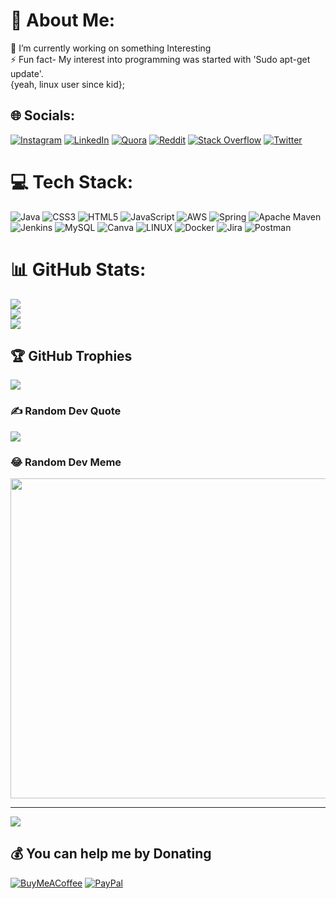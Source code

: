 # 💫 About Me:
🔭 I’m currently working on something Interesting<br>⚡ Fun fact- My interest into programming was started with 'Sudo apt-get update'.<br>{yeah, linux user since kid};


## 🌐 Socials:
[![Instagram](https://img.shields.io/badge/Instagram-%23E4405F.svg?logo=Instagram&logoColor=white)](https://instagram.com/mozorojo) [![LinkedIn](https://img.shields.io/badge/LinkedIn-%230077B5.svg?logo=linkedin&logoColor=white)](https://linkedin.com/in/fullstackdevo) [![Quora](https://img.shields.io/badge/Quora-%23B92B27.svg?logo=Quora&logoColor=white)](https://quora.com/profile/Lucky-Ravula) [![Reddit](https://img.shields.io/badge/Reddit-%23FF4500.svg?logo=Reddit&logoColor=white)](https://reddit.com/user/mozorojo) [![Stack Overflow](https://img.shields.io/badge/-Stackoverflow-FE7A16?logo=stack-overflow&logoColor=white)](https://stackoverflow.com/users/mozorojo) [![Twitter](https://img.shields.io/badge/Twitter-%231DA1F2.svg?logo=Twitter&logoColor=white)](https://twitter.com/Luckyr07) 

# 💻 Tech Stack:
![Java](https://img.shields.io/badge/java-%23ED8B00.svg?style=flat&logo=java&logoColor=white) ![CSS3](https://img.shields.io/badge/css3-%231572B6.svg?style=flat&logo=css3&logoColor=white) ![HTML5](https://img.shields.io/badge/html5-%23E34F26.svg?style=flat&logo=html5&logoColor=white) ![JavaScript](https://img.shields.io/badge/javascript-%23323330.svg?style=flat&logo=javascript&logoColor=%23F7DF1E)  ![AWS](https://img.shields.io/badge/AWS-%23FF9900.svg?style=flat&logo=amazon-aws&logoColor=white)  ![Spring](https://img.shields.io/badge/spring-%236DB33F.svg?style=flat&logo=spring&logoColor=white) ![Apache Maven](https://img.shields.io/badge/Apache%20Maven-C71A36?style=flat&logo=Apache%20Maven&logoColor=white) ![Jenkins](https://img.shields.io/badge/jenkins-%232C5263.svg?style=flat&logo=jenkins&logoColor=white)  ![MySQL](https://img.shields.io/badge/mysql-%2300f.svg?style=flat&logo=mysql&logoColor=white) ![Canva](https://img.shields.io/badge/Canva-%2300C4CC.svg?style=flat&logo=Canva&logoColor=white) 	 ![LINUX](https://img.shields.io/badge/Linux-FCC624?style=flat&logo=linux&logoColor=black) ![Docker](https://img.shields.io/badge/docker-%230db7ed.svg?style=flat&logo=docker&logoColor=white) ![Jira](https://img.shields.io/badge/jira-%230A0FFF.svg?style=flat&logo=jira&logoColor=white) ![Postman](https://img.shields.io/badge/Postman-FF6C37?style=flat&logo=postman&logoColor=white)
# 📊 GitHub Stats:
![](https://github-readme-stats.vercel.app/api?username=mozorojo&theme=swift&hide_border=false&include_all_commits=false&count_private=false)<br/>
![](https://github-readme-streak-stats.herokuapp.com/?user=mozorojo&theme=swift&hide_border=false)<br/>
![](https://github-readme-stats.vercel.app/api/top-langs/?username=mozorojo&theme=swift&hide_border=false&include_all_commits=false&count_private=false&layout=compact)

## 🏆 GitHub Trophies
![](https://github-profile-trophy.vercel.app/?username=mozorojo&theme=buddhism&no-frame=false&no-bg=true&margin-w=4)

### ✍️ Random Dev Quote
![](https://quotes-github-readme.vercel.app/api?type=horizontal&theme=dark)

### 😂 Random Dev Meme
<img src="https://random-memer.herokuapp.com/" width="512px"/>

---
[![](https://visitcount.itsvg.in/api?id=mozorojo&icon=0&color=0)](https://visitcount.itsvg.in)

  ## 💰 You can help me by Donating
  [![BuyMeACoffee](https://img.shields.io/badge/Buy%20Me%20a%20Coffee-ffdd00?style=for-the-badge&logo=buy-me-a-coffee&logoColor=black)](https://buymeacoffee.com/mozorojo) [![PayPal](https://img.shields.io/badge/PayPal-00457C?style=for-the-badge&logo=paypal&logoColor=white)](https://paypal.me/mozorojo) 

  
<!-- Proudly created with GPRM ( https://gprm.itsvg.in ) -->
